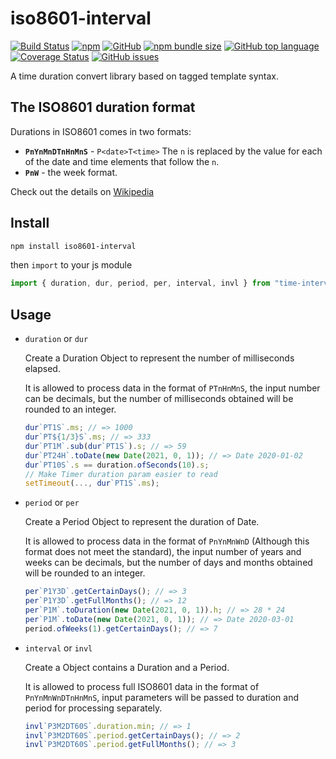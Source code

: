 # iso8601-interval

[![Build Status](https://travis-ci.com/CrescentSine/iso8601-interval.svg?branch=main)](https://travis-ci.com/CrescentSine/iso8601-interval)
[![npm](https://img.shields.io/npm/v/iso8601-interval)](https://www.npmjs.com/package/iso8601-interval)
[![GitHub](https://img.shields.io/github/license/CrescentSine/iso8601-interval)](https://github.com/CrescentSine/iso8601-interval/blob/main/LICENSE)
[![npm bundle size](https://img.shields.io/bundlephobia/min/iso8601-interval)](https://www.npmjs.com/package/iso8601-interval)
[![GitHub top language](https://img.shields.io/github/languages/top/CrescentSine/iso8601-interval)](https://www.typescriptlang.org/)
[![Coverage Status](https://coveralls.io/repos/github/CrescentSine/iso8601-interval/badge.svg?branch=main)](https://coveralls.io/github/CrescentSine/iso8601-interval?branch=main)
[![GitHub issues](https://img.shields.io/github/issues/CrescentSine/iso8601-interval)](https://github.com/CrescentSine/iso8601-interval/issues)

A time duration convert library based on tagged template syntax.

## The ISO8601 duration format

Durations in ISO8601 comes in two formats:

* **`PnYnMnDTnHnMnS`**  - `P<date>T<time>`
  The `n` is replaced by the value for each of the date and time elements that follow the `n`.
* **`PnW`** - the week format.

Check out the details on [Wikipedia](https://en.wikipedia.org/wiki/ISO_8601#Durations)

## Install

```bash
npm install iso8601-interval
```

then `import` to your js module

```javascript
import { duration, dur, period, per, interval, invl } from "time-interval";
```

## Usage

* `duration` or `dur`

    Create a Duration Object to represent the number of milliseconds elapsed.

    It is allowed to process data in the format of `PTnHnMnS`, the input number can be decimals, but the number of milliseconds obtained will be rounded to an integer.

    ```javascript
    dur`PT1S`.ms; // => 1000
    dur`PT${1/3}S`.ms; // => 333
    dur`PT1M`.sub(dur`PT1S`).s; // => 59
    dur`PT24H`.toDate(new Date(2021, 0, 1)); // => Date 2020-01-02
    dur`PT10S`.s == duration.ofSeconds(10).s;
    // Make Timer duration param easier to read
    setTimeout(..., dur`PT1S`.ms);
    ```

* `period` or `per`

    Create a Period Object to represent the duration of Date.

    It is allowed to process data in the format of `PnYnMnWnD` (Although this format does not meet the standard), the input number of years and weeks can be decimals, but the number of days and months obtained will be rounded to an integer.

    ```javascript
    per`P1Y3D`.getCertainDays(); // => 3
    per`P1Y3D`.getFullMonths(); // => 12
    per`P1M`.toDuration(new Date(2021, 0, 1)).h; // => 28 * 24
    per`P1M`.toDate(new Date(2021, 0, 1)); // => Date 2020-03-01
    period.ofWeeks(1).getCertainDays(); // => 7
    ```

* `interval` or `invl`

    Create a Object contains a Duration and a Period.

    It is allowed to process full ISO8601 data in the format of `PnYnMnWnDTnHnMnS`, input parameters will be passed to duration and period for processing separately.

    ```javascript
    invl`P3M2DT60S`.duration.min; // => 1
    invl`P3M2DT60S`.period.getCertainDays(); // => 2
    invl`P3M2DT60S`.period.getFullMonths(); // => 3
    ```
